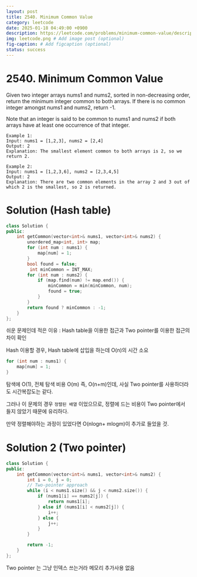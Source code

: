 ```yaml
---
layout: post
title: 2540. Minimum Common Value
category: leetcode
date: 2025-01-18 04:49:00 +0900
description: https://leetcode.com/problems/minimum-common-value/description/?envType=problem-list-v2&envId=binary-search
img: leetcode.png # Add image post (optional)
fig-caption: # Add figcaption (optional)
status: success
---
```



# 2540. Minimum Common Value

Given two integer arrays nums1 and nums2, sorted in non-decreasing order, return the minimum integer common to both arrays. If there is no common integer amongst nums1 and nums2, return -1.

Note that an integer is said to be common to nums1 and nums2 if both arrays have at least one occurrence of that integer.

 
```
Example 1:
Input: nums1 = [1,2,3], nums2 = [2,4]
Output: 2
Explanation: The smallest element common to both arrays is 2, so we return 2.
```

```
Example 2:
Input: nums1 = [1,2,3,6], nums2 = [2,3,4,5]
Output: 2
Explanation: There are two common elements in the array 2 and 3 out of which 2 is the smallest, so 2 is returned.
```

# Solution (Hash table)

```cpp
class Solution {
public:
    int getCommon(vector<int>& nums1, vector<int>& nums2) {
        unordered_map<int, int> map;
        for (int num : nums1) {
            map[num] = 1; 
        }
        bool found = false;
         int minCommon = INT_MAX;
        for (int num : nums2) {
            if (map.find(num) != map.end()) { 
                minCommon = min(minCommon, num);
                found = true;
            }
        }
        return found ? minCommon : -1;
    }
};
```

쉬운 문제인데 적은 이유 : Hash table을 이용한 접근과 Two pointer를 이용한 접근의 차이 확인


Hash 이용할 경우, Hash table에 삽입을 하는데 O(n)의 시간 소요
```cpp
for (int num : nums1) {
    map[num] = 1; 
}
```

탐색에 O(1), 전체 탐색 비용 O(m)
즉, O(n+m)인데, 사실 Two pointer를 사용하더라도 시간복잡도는 같다.

그러나 이 문제의 경우 `정렬된 배열` 이었으므로, 
정렬에 드는 비용이 Two pointer에서 들지 않았기 때문에 유리하다.

만약 정렬해야하는 과정이 있었다면 
O(nlogn+ mlogm)이 추가로 들었을 것.


# Solution 2 (Two pointer)

```cpp
class Solution {
public:
    int getCommon(vector<int>& nums1, vector<int>& nums2) {
        int i = 0, j = 0;
        // Two-pointer approach
        while (i < nums1.size() && j < nums2.size()) {
            if (nums1[i] == nums2[j]) {
                return nums1[i]; 
            } else if (nums1[i] < nums2[j]) {
                i++;
            } else {
                j++;
            }
        }

        return -1; 
    }
};
```

Two pointer 는 그냥 인덱스 쓰는거라 메모리 추가사용 없음